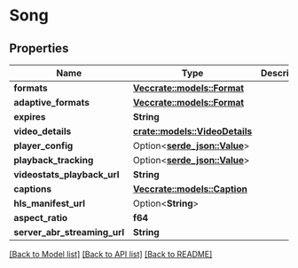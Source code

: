 # Song

## Properties

Name | Type | Description | Notes
------------ | ------------- | ------------- | -------------
**formats** | [**Vec<crate::models::Format>**](Format.md) |  | 
**adaptive_formats** | [**Vec<crate::models::Format>**](Format.md) |  | 
**expires** | **String** |  | 
**video_details** | [**crate::models::VideoDetails**](VideoDetails.md) |  | 
**player_config** | Option<[**serde_json::Value**](.md)> |  | 
**playback_tracking** | Option<[**serde_json::Value**](.md)> |  | 
**videostats_playback_url** | **String** |  | 
**captions** | [**Vec<crate::models::Caption>**](Caption.md) |  | 
**hls_manifest_url** | Option<**String**> |  | 
**aspect_ratio** | **f64** |  | 
**server_abr_streaming_url** | **String** |  | 

[[Back to Model list]](../README.md#documentation-for-models) [[Back to API list]](../README.md#documentation-for-api-endpoints) [[Back to README]](../README.md)


